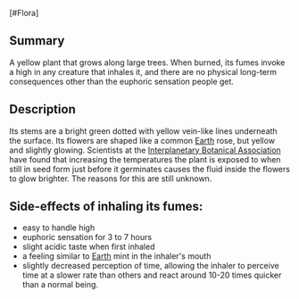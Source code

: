[#Flora]

## Summary

A yellow plant that grows along large trees. When burned, its fumes invoke a high in any creature that inhales it, and there are no physical long-term consequences other than the euphoric sensation people get.

## Description

Its stems are a bright green dotted with yellow vein-like lines underneath the surface. Its flowers are shaped like a common [Earth](../../Planets/Earth.md) rose, but yellow and slightly glowing. Scientists at the [Interplanetary Botanical Association](../../Institutions/Interplanetary%20Botanical%20Association.md) have found that increasing the temperatures the plant is exposed to when still in seed form just before it germinates causes the fluid inside the flowers to glow brighter. The reasons for this are still unknown.

## Side-effects of inhaling its fumes:
- easy to handle high
- euphoric sensation for 3 to 7 hours
- slight acidic taste when first inhaled
- a feeling similar to [Earth](../../Planets/Earth.md) mint in the inhaler's mouth
- slightly decreased perception of time, allowing the inhaler to perceive time at a slower rate than others and react around 10-20 times quicker than a normal being.